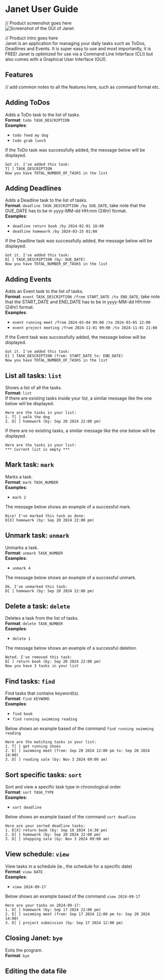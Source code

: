 # Janet User Guide

// Product screenshot goes here  
![Screenshot of the GUI of Janet](./Ui.png)

// Product intro goes here  
Janet is an application for managing your daily tasks such as ToDos, Deadlines and Events.
It is super easy to use and most importantly, it is FREE!
Janet is optimized for use via a Command Line Interface (CLI) but also comes with a
Graphical User Interface (GUI). 

## Features
// add common notes to all the features here, such as command format etc.

## Adding ToDos  
Adds a ToDo task to the list of tasks.  
**Format**: `todo TASK_DESCRIPTION`  
**Examples**:  
- `todo feed my dog`  
- `todo grab lunch`

If the ToDo task was successfully added, the message below will be displayed.
```
Got it. I've added this task:  
T[ ] TASK_DESCRIPTION
Now you have TOTAL_NUMBER_OF_TASKS in the list 
```  

## Adding Deadlines
Adds a Deadline task to the list of tasks.  
**Format**: `deadline TASK_DESCRIPTION /by DUE_DATE`, take note that the DUE_DATE has to be
in yyyy-MM-dd HH:mm (24hr) format.  
**Examples**:
- `deadline return book /by 2024-02-01 18:00`
- `deadline homework /by 2024-03-25 01:00`

If the Deadline task was successfully added, the message below will be displayed.
```
Got it. I've added this task:  
D[ ] TASK_DESCRIPTION (by: DUE_DATE)
Now you have TOTAL_NUMBER_OF_TASKS in the list 
```  

## Adding Events
Adds an Event task to the list of tasks.  
**Format**: `event TASK_DESCRIPTION /from START_DATE /to END_DATE`, take note that the START_DATE
and END_DATE has to be in yyyy-MM-dd HH:mm (24hr) format.    
**Examples**:
- `event running meet /from 2024-03-04 09:00 /to 2024-03-05 22:00`
- `event project meeting /from 2024-11-01 09:00 /to 2024-11-01 21:00`

If the Event task was successfully added, the message below will be displayed.
```
Got it. I've added this task:  
E[ ] TASK_DESCRIPTION (from: START_DATE to: END_DATE)
Now you have TOTAL_NUMBER_OF_TASKS in the list 
```

## List all tasks: `list`
Shows a list of all the tasks.  
**Format**: `list`  
If there are existing tasks inside your list, a similar message like the one below 
will be displayed.
```
Here are the tasks in your list:  
1. T[ ] walk the dog
2. D[ ] homework (by: Sep 20 2024 22:00 pm)
```  
If there are no existing tasks, a similar message like the one below
will be displayed.
```
Here are the tasks in your list:  
*** Current list is empty ***
```  

## Mark task: `mark`
Marks a task.  
**Format**: `mark TASK_NUMBER`  
**Examples**:
- `mark 2`  

The message below shows an example of a successful mark.
```
Nice! I've marked this task as done:
D[X] homework (by: Sep 20 2024 22:00 pm)
```  

## Unmark task: `unmark`
Unmarks a task.  
**Format**: `unmark TASK_NUMBER`  
**Examples**:
- `unmark 4`  

The message below shows an example of a successful unmark.
```
Ok, I've unmarked this task:
D[ ] homework (by: Sep 20 2024 22:00 pm)
```  

## Delete a task: `delete`
Deletes a task from the list of tasks.  
**Format**: `delete TASK_NUMBER`  
**Examples**:
- `delete 1`  

The message below shows an example of a successful deletion.
```
Noted. I've removed this task:
D[ ] return book (by: Sep 20 2024 22:00 pm)
Now you have 3 tasks in your list
```  

## Find tasks: `find`
Find tasks that contains keyword(s).  
**Format**: `find KEYWORD`   
**Examples**:
- `find book`
- `find running swimming reading`  

Below shows an example based of the command `find running swimming reading`
```
Here are the matching tasks in your list:  
1. T[ ] get running shoes
2. E[ ] swimming meet (from: Sep 20 2024 12:00 pm to: Sep 20 2024 14:00)
3. D[ ] reading sale (by: Nov 3 2024 09:00 am)
```  

## Sort specific tasks: `sort`  
Sort and view a specific task type in chronological order.  
**Format**: `sort TASK_TYPE`   
**Examples**:
- `sort deadline`  

Below shows an example based of the command `sort deadline`
```
Here are your sorted deadline tasks:  
1. D[X] return book (by: Sep 18 2024 14:30 pm)
2. D[ ] homework (by: Sep 20 2024 22:00 pm)
3. D[ ] shopping sale (by: Nov 3 2024 09:00 am)
```  

## View schedule: `view`
View tasks in a schedule (ie., the schedule for a specific date)  
**Format**: `view DATE`  
**Examples**:
- `view 2024-09-17`

Below shows an example based of the command `view 2024-09-17`
```
Here are your tasks on 2024-09-17:
1. D[ ] homework (by: Sep 17 2024 22:00 pm)
2. E[ ] swimming meet (from: Sep 17 2024 12:00 pm to: Sep 20 2024 14:00)
3. D[ ] project submission (by: Sep 17 2024 12:00 pm)
```  

## Closing Janet: `bye`
Exits the program.  
**Format**: `bye`  

## Editing the data file